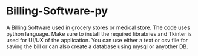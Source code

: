 # Billing-Software-py
A Billing Software used in grocery stores or medical store.
The code uses python language. Make sure to install the required librabries and Tkinter is used for UI/UX of the application.
You can use either a text or csv file for saving the bill or can also create a database using mysql or anyother DB.
